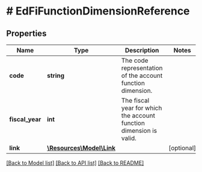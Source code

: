 # # EdFiFunctionDimensionReference

## Properties

Name | Type | Description | Notes
------------ | ------------- | ------------- | -------------
**code** | **string** | The code representation of the account function dimension. |
**fiscal_year** | **int** | The fiscal year for which the account function dimension is valid. |
**link** | [**\Resources\Model\Link**](Link.md) |  | [optional]

[[Back to Model list]](../../README.md#models) [[Back to API list]](../../README.md#endpoints) [[Back to README]](../../README.md)
